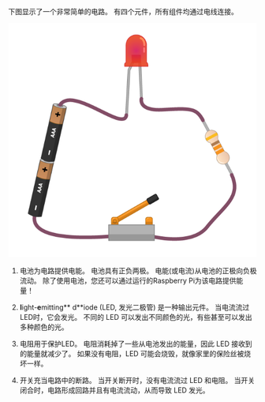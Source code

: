 下图显示了一个非常简单的电路。 有四个元件，所有组件均通过电线连接。

![简单电路](images/simple-circuit.png)

1. 电池为电路提供电能。 电池具有正负两极。 电能(或电流)从电池的正极向负极流动。 除了使用电池，您还可以通过运行的Raspberry Pi为该电路提供能量！

1. **l**ight-**e**mitting** d**iode (LED, 发光二极管) 是一种输出元件。 当电流流过LED时，它会发光。 不同的 LED 可以发出不同颜色的光，有些甚至可以发出多种颜色的光。

1. 电阻用于保护LED。 电阻消耗掉了一些从电池发出的能量，因此 LED 接收到的能量就减少了。 如果没有电阻，LED 可能会烧毁，就像家里的保险丝被烧坏一样。

1. 开关充当电路中的断路。 当开关断开时，没有电流流过 LED 和电阻。 当开关闭合时，电路形成回路并且有电流流动，从而导致 LED 发光。
